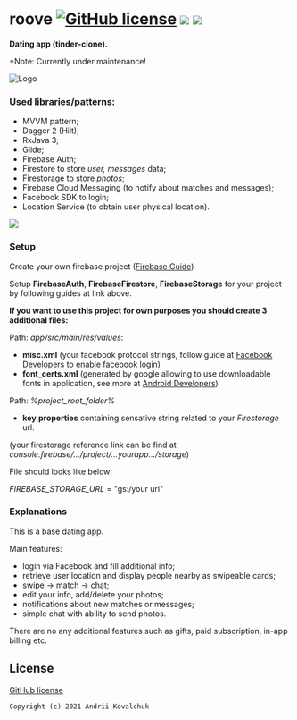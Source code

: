 # roove  [![GitHub license](https://img.shields.io/github/license/muramrr/roove)](https://github.com/muramrr/roove/blob/master/LICENSE) [![](https://img.shields.io/badge/minSDK-21-blue)](https://shields.io/) [![](https://img.shields.io/badge/targetSDK-30-dark_green)](https://shields.io/)

**Dating app (tinder-clone).**

*Note: Currently under maintenance!

![Logo](https://github.com/muramrr/roove/blob/master/media/roove_logo_1024_500.png)


### Used libraries/patterns:
* MVVM pattern;
* Dagger 2 (Hilt);
* RxJava 3;
* Glide;
* Firebase Auth;
* Firestore to store *user, messages* data;
* Firestorage to store *photos*;
* Firebase Cloud Messaging (to notify about matches and messages);
* Facebook SDK to login;
* Location Service (to obtain user physical location).


[![](https://github.com/muramrr/roove/blob/master/media/google-play-badge.png)](https://play.google.com/store/apps/details?id=com.mmdev.roove)



### Setup

Create your own firebase project ([Firebase Guide](https://firebase.google.com/docs/android/setup))

Setup **FirebaseAuth**, **FirebaseFirestore**, **FirebaseStorage** for your project by following guides at link above.

**If you want to use this project for own purposes you should create 3 additional files:**

Path: *app/src/main/res/values*:
* **misc.xml** (your facebook protocol strings, follow guide at [Facebook Developers](https://developers.facebook.com/docs/facebook-login/android/) to enable facebook login)
* **font_certs.xml** (generated by google allowing to use downloadable fonts in application, see more at [Android Developers](https://developer.android.com/guide/topics/ui/look-and-feel/downloadable-fonts))

Path: *%project_root_folder%*
* **key.properties** containing sensative string related to your *Firestorage* url. 

(your firestorage reference link can be find at *console.firebase/.../project/...yourapp.../storage*)

File should looks like below:

 *FIREBASE_STORAGE_URL* = "gs:/your url" 
 

### Explanations

This is a base dating app.

Main features:
* login via Facebook and fill additional info;
* retrieve user location and display people nearby as swipeable cards;
* swipe -> match -> chat;
* edit your info, add/delete your photos;
* notifications about new matches or messages;
* simple chat with ability to send photos.

There are no any additional features such as gifts, paid subscription, in-app billing etc.

## License

[GitHub license](https://github.com/muramrr/roove/blob/master/LICENSE)


```
Copyright (c) 2021 Andrii Kovalchuk
```
